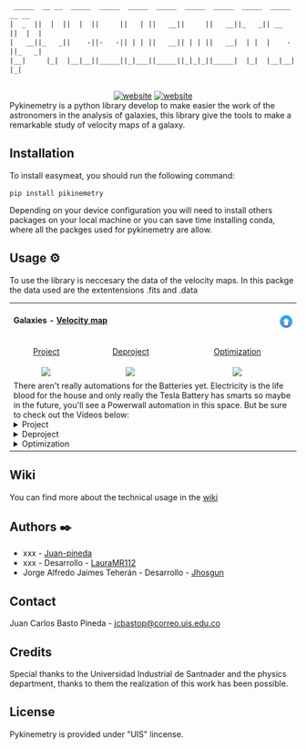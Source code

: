 ```                                                                             
 _____  __ __  _____  _____  _____  _____  _____  _____  _____  _____  __ __ 
|  _  ||  |  ||  |  ||     ||   | ||   __||     ||   __||_   _|| __  ||  |  |
|   __||_   _||    -||-   -|| | | ||   __|| | | ||   __|  | |  |    -||_   _|
|__|     |_|  |__|__||_____||_|___||_____||_|_|_||_____|  |_|  |__|__|  |_|  
                                                                             
```



<div align="center">
<a href="https://github.com/juan-pineda"><img src="https://img.shields.io/apm/l/vim-mode" alt="website"/></a>
<a href="https://halley.uis.edu.co/"><img src="https://img.shields.io/static/v1?label=&labelColor=505050&message=website&color=%230076D6&style=flat&logo=google-chrome&logoColor=%230076D6" alt="website"/></a>
</div>
Pykinemetry is a python library develop to make easier the work of the astronomers in the analysis of galaxies, this library give the tools to make a remarkable study of velocity maps of a galaxy.



## Installation 

To install easymeat, you should run the following command:
```
pip install pikinemetry
```

Depending on your device configuration you will need to install others packages on your local machine or you can save time installing conda, where all the packges used for pykinemetry are allow.


## Usage ⚙️
To use the library is neccesary the data of the velocity maps. In this packge the data used are the extentensions .fits and .data


<table align="center" border="0">
<tr><td colspan="4">

#### <a name="battery"></a>Galaxies - [Velocity map](https://www.vCloudInfo.com/2017/06/home-protection-from-power-outages-sort.html)<a href="https://github.com/CCOSTAN/Home-AssistantConfig#logo"><img align="right" border="0" src="https://raw.githubusercontent.com/CCOSTAN/Home-AssistantConfig/master/config/www/custom_ui/floorplan/images/branding/up_arrow.png" width="22" ></a>
</td></tr>
<tr><td align="center">

[Project](https://amzn.to/2HJerU8)
</td><td align="center">

[Deproject](https://amzn.to/2CijVG3)
</td><td align="center" colspan="2">

[Optimization](https://www.vCloudInfo.com/2018/01/going-green-to-save-some-green-in-2018.html)</td></tr>
<tr><td align="center"><a href="https://www.amazon.com/APC-Back-UPS-Battery-Protector-BE425M/dp/B01HDC236Q/ref=as_li_ss_il?s=electronics&ie=UTF8&qid=1519445552&sr=1-2&keywords=apc+450&linkCode=li2&tag=vmw0a-20&linkId=efbdf7bdfad7bd607e099d34bd1f2688" target="_blank"><img border="0" src="https://thefutureofthings.com/upload/image/new-news/2009/october/first-results-from-allen-telescope-array/seti1.jpg" ></a><img src="https://ir-na.amazon-adsystem.com/e/ir?t=vmw0a-20&l=li2&o=1&a=B01HDC236Q" width="1" height="1" border="0" alt="" style="border:none !important; margin:0px !important;" />
</td>
 <td align="center"><a href="https://www.amazon.com/gp/product/B00KH07WRC/ref=as_li_ss_il?ie=UTF8&psc=1&linkCode=li2&tag=vmw0a-20&linkId=52a63711f582d1ff83f4687137a6154b" target="_blank"><img border="0" src="https://thefutureofthings.com/upload/image/new-news/2009/october/first-results-from-allen-telescope-array/seti1.jpg" ></a><img src="https://ir-na.amazon-adsystem.com/e/ir?t=vmw0a-20&l=li2&o=1&a=B00KH07WRC" width="1" height="1" border="0" alt="" style="border:none !important; margin:0px !important;" />
</td>
 <td align="center"><a href="https://www.vCloudInfo.com/2018/01/going-green-to-save-some-green-in-2018.html" target="_blank"><img border="0" src="https://thefutureofthings.com/upload/image/new-news/2009/october/first-results-from-allen-telescope-array/seti1.jpg" ></a><img src="https://ir-na.amazon-adsystem.com/e/ir?t=vmw0a-20&l=li2&o=1&a=B01HDC236Q" width="1" height="1" border="0" alt="" style="border:none !important; margin:0px !important;" />
</td>
</tr>

<tr><td colspan="4">
There aren't really automations for the Batteries yet.  Electricity is the life blood for the house and only really the Tesla Battery has smarts so maybe in the future, you'll see a Powerwall automation in this space.  But be sure to check out the  Videos below:
<details>
  <summary>Project</summary><p align="center">
  <a href=https://www.vcloudinfo.com/2018/11/port-forwarding-on-arris-tg1682-modem.html>
  Write Up and YouTube Video</a><br>
</details>
<details>
  <summary>Deproject</summary><p align="center">
 
[![Velocity maps](https://i.ytimg.com/vi/Ya38Ie20XxA/maxresdefault.jpg)](https://www.youtube.com/watch?v=o_0oB9CHvjc&ab_channel=ProfessorPaulRobinson "Adding Powerwall Sensors to Home Assistant")

</details>
<details>
  <summary>Optimization</summary><p align="center">
  <a href=https://www.vcloudinfo.com/2018/11/port-forwarding-on-arris-tg1682-modem.html>
  Write Up and YouTube Video</a><br>
</details>
</td></tr>
</table>

## Wiki
You can find more about the technical usage in the <a href="https://github.com/juan-pineda/PYKINEMETRY/wiki">wiki</a>

## Authors ✒️
* xxx - <a href="https://github.com/juan-pineda">Juan-pineda</a>
* xxx - Desarrollo - <a href="https://github.com/LauraMR112">LauraMR112</a>
* Jorge Alfredo Jaimes Teherán - Desarrollo - <a href="https://github.com/Jhosgun">Jhosgun</a>

## Contact
Juan Carlos Basto Pineda - jcbastop@correo.uis.edu.co

## Credits
Special thanks to the Universidad Industrial de Santnader and the physics department, thanks to them the realization of this work has been possible.
## License
 Pykinemetry is provided under "UIS" lincense.
